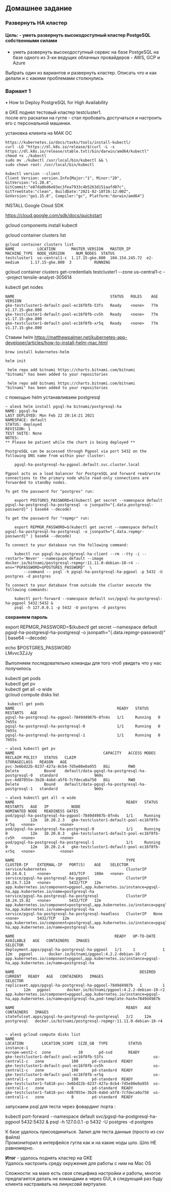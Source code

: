 ## Домашнее задание ## 
### Развернуть HA кластер ###
#### Цель: - уметь развернуть высокодоступный кластер PostgeSQL собственными силами  ####

- уметь развернуть высокодоступный сервис на базе PostgeSQL на базе одного из 3-ки ведущих облачных провайдеров - AWS, GCP и Azure  

Выбрать один из вариантов и развернуть кластер. Описать что и как делали и с какими проблемами столкнулись  

### Вариант 1 ### 
• How to Deploy PostgreSQL for High Availability  

 в GKE поднял тестовый кластер testcluster1.   
 после его раскатки на гугле - стал пробовать достучаться и настроить его с персональной машинки.  
 
 
установка клиента на МАК ОС   

```
https://kubernetes.io/docs/tasks/tools/install-kubectl/
curl -LO "https://dl.k8s.io/release/$(curl -L -s https://dl.k8s.io/release/stable.txt)/bin/darwin/amd64/kubectl"
chmod +x ./kubectl
sudo mv ./kubectl /usr/local/bin/kubectl && \
sudo chown root: /usr/local/bin/kubectl

kubectl version --client
Client Version: version.Info{Major:"1", Minor:"20", GitVersion:"v1.20.4", GitCommit:"e87da0bd6e03ec3fea7933c4b5263d151aafd07c", GitTreeState:"clean", BuildDate:"2021-02-18T16:12:00Z", GoVersion:"go1.15.8", Compiler:"gc", Platform:"darwin/amd64"}

```
INSTALL Google Cloud SDK

https://cloud.google.com/sdk/docs/quickstart

gcloud components install kubectl

gcloud container clusters list  

```
gcloud container clusters list 
NAME          LOCATION       MASTER_VERSION   MASTER_IP       MACHINE_TYPE  NODE_VERSION     NUM_NODES  STATUS
testcluster1  us-central1-c  1.17.15-gke.800  104.154.245.72  e2-medium     1.17.15-gke.800  3          RUNNING
```

gcloud container clusters get-credentials testcluster1 --zone us-central1-c --project tensile-analyst-305614

 kubectl get nodes  
 
 ```
NAME                                          STATUS   ROLES    AGE   VERSION
gke-testcluster1-default-pool-ec16f8fb-53fs   Ready    <none>   77m   v1.17.15-gke.800
gke-testcluster1-default-pool-ec16f8fb-cv5h   Ready    <none>   77m   v1.17.15-gke.800
gke-testcluster1-default-pool-ec16f8fb-xr5q   Ready    <none>   77m   v1.17.15-gke.800
```


Ставим helm 
https://matthewpalmer.net/kubernetes-app-developer/articles/how-to-install-helm-mac.html  

```
brew install kubernetes-helm  

helm init  

 helm repo add bitnami https://charts.bitnami.com/bitnami  
"bitnami" has been added to your repositories  

 helm repo add bitnami https://charts.bitnami.com/bitnami  
"bitnami" has been added to your repositories
```
c помощью helm устанавливаем postgresql    

```
~ alex$ helm install pgsql-ha bitnami/postgresql-ha
NAME: pgsql-ha
LAST DEPLOYED: Mon Feb 22 20:14:21 2021
NAMESPACE: default
STATUS: deployed
REVISION: 1
TEST SUITE: None
NOTES:
** Please be patient while the chart is being deployed **

PostgreSQL can be accessed through Pgpool via port 5432 on the following DNS name from within your cluster:

    pgsql-ha-postgresql-ha-pgpool.default.svc.cluster.local

Pgpool acts as a load balancer for PostgreSQL and forward read/write connections to the primary node while read-only connections are forwarded to standby nodes.

To get the password for "postgres" run:

    export POSTGRES_PASSWORD=$(kubectl get secret --namespace default pgsql-ha-postgresql-ha-postgresql -o jsonpath="{.data.postgresql-password}" | base64 --decode)

To get the password for "repmgr" run:

    export REPMGR_PASSWORD=$(kubectl get secret --namespace default pgsql-ha-postgresql-ha-postgresql -o jsonpath="{.data.repmgr-password}" | base64 --decode)

To connect to your database run the following command:

    kubectl run pgsql-ha-postgresql-ha-client --rm --tty -i --restart='Never' --namespace default --image docker.io/bitnami/postgresql-repmgr:11.11.0-debian-10-r4 --env="PGPASSWORD=$POSTGRES_PASSWORD"  \
        --command -- psql -h pgsql-ha-postgresql-ha-pgpool -p 5432 -U postgres -d postgres

To connect to your database from outside the cluster execute the following commands:

    kubectl port-forward --namespace default svc/pgsql-ha-postgresql-ha-pgpool 5432:5432 &
    psql -h 127.0.0.1 -p 5432 -U postgres -d postgres
```

**сохраняем пароль**   

export REPMGR_PASSWORD=$(kubectl get secret --namespace default pgsql-ha-postgresql-ha-postgresql -o jsonpath="{.data.repmgr-password}" | base64 --decode)

echo $POSTGRES_PASSWORD  
LMvvc3ZJJy  

Выполняем последовательно команды для того чтоб увидеть что у нас получилось   

kubectl get pods  
kubectl get pv  
kubectl get all -o wide  
gcloud compute disks list  


```
 kubectl get pods
NAME                                             READY   STATUS    RESTARTS   AGE
pgsql-ha-postgresql-ha-pgpool-7849d4987b-8fn4s   1/1     Running   0          7m55s
pgsql-ha-postgresql-ha-postgresql-0              1/1     Running   0          7m55s
pgsql-ha-postgresql-ha-postgresql-1              1/1     Running   0          7m55s

~ alex$ kubectl get pv
NAME                                       CAPACITY   ACCESS MODES   RECLAIM POLICY   STATUS   CLAIM                                              STORAGECLASS   REASON   AGE
pvc-3e6bd22b-8237-427a-8cb4-7d5e80e0a955   8Gi        RWO            Delete           Bound    default/data-pgsql-ha-postgresql-ha-postgresql-0   standard                9m9s
pvc-4d87055e-3b28-4abd-a5f8-7cfdeca0a750   8Gi        RWO            Delete           Bound    default/data-pgsql-ha-postgresql-ha-postgresql-1   standard                9m9s

~ alex$ kubectl get all -o wide
NAME                                                 READY   STATUS    RESTARTS   AGE   IP          NODE                                          NOMINATED NODE   READINESS GATES
pod/pgsql-ha-postgresql-ha-pgpool-7849d4987b-8fn4s   1/1     Running   0          12m   10.20.2.3   gke-testcluster1-default-pool-ec16f8fb-xr5q   <none>           <none>
pod/pgsql-ha-postgresql-ha-postgresql-0              1/1     Running   0          12m   10.20.0.3   gke-testcluster1-default-pool-ec16f8fb-cv5h   <none>           <none>
pod/pgsql-ha-postgresql-ha-postgresql-1              1/1     Running   0          12m   10.20.2.4   gke-testcluster1-default-pool-ec16f8fb-xr5q   <none>           <none>

NAME                                                 TYPE        CLUSTER-IP    EXTERNAL-IP   PORT(S)    AGE    SELECTOR
service/kubernetes                                   ClusterIP   10.24.0.1     <none>        443/TCP    108m   <none>
service/pgsql-ha-postgresql-ha-pgpool                ClusterIP   10.24.7.124   <none>        5432/TCP   12m    app.kubernetes.io/component=pgpool,app.kubernetes.io/instance=pgsql-ha,app.kubernetes.io/name=postgresql-ha
service/pgsql-ha-postgresql-ha-postgresql            ClusterIP   10.24.15.82   <none>        5432/TCP   12m    app.kubernetes.io/component=postgresql,app.kubernetes.io/instance=pgsql-ha,app.kubernetes.io/name=postgresql-ha
service/pgsql-ha-postgresql-ha-postgresql-headless   ClusterIP   None          <none>        5432/TCP   12m    app.kubernetes.io/component=postgresql,app.kubernetes.io/instance=pgsql-ha,app.kubernetes.io/name=postgresql-ha

NAME                                            READY   UP-TO-DATE   AVAILABLE   AGE   CONTAINERS   IMAGES                                        SELECTOR
deployment.apps/pgsql-ha-postgresql-ha-pgpool   1/1     1            1           12m   pgpool       docker.io/bitnami/pgpool:4.2.2-debian-10-r2   app.kubernetes.io/component=pgpool,app.kubernetes.io/instance=pgsql-ha,app.kubernetes.io/name=postgresql-ha

NAME                                                       DESIRED   CURRENT   READY   AGE   CONTAINERS   IMAGES                                        SELECTOR
replicaset.apps/pgsql-ha-postgresql-ha-pgpool-7849d4987b   1         1         1       12m   pgpool       docker.io/bitnami/pgpool:4.2.2-debian-10-r2   app.kubernetes.io/component=pgpool,app.kubernetes.io/instance=pgsql-ha,app.kubernetes.io/name=postgresql-ha,pod-template-hash=7849d4987b

NAME                                                 READY   AGE   CONTAINERS   IMAGES
statefulset.apps/pgsql-ha-postgresql-ha-postgresql   2/2     12m   postgresql   docker.io/bitnami/postgresql-repmgr:11.11.0-debian-10-r4


~ alex$ gcloud compute disks list
NAME                                                             LOCATION        LOCATION_SCOPE  SIZE_GB  TYPE         STATUS
instance-1                                                       europe-west2-c  zone            10       pd-ssd       READY
gke-testcluster1-default-pool-ec16f8fb-53fs                      us-central1-c   zone            100      pd-standard  READY
gke-testcluster1-default-pool-ec16f8fb-cv5h                      us-central1-c   zone            100      pd-standard  READY
gke-testcluster1-default-pool-ec16f8fb-xr5q                      us-central1-c   zone            100      pd-standard  READY
gke-testcluster1-fa818-pvc-3e6bd22b-8237-427a-8cb4-7d5e80e0a955  us-central1-c   zone            8        pd-standard  READY
gke-testcluster1-fa818-pvc-4d87055e-3b28-4abd-a5f8-7cfdeca0a750  us-central1-c   zone            8        pd-standard  READY

```
запускаем psql для теста через фовардинг порта :   

kubectl port-forward --namespace default svc/pgsql-ha-postgresql-ha-pgpool 5432:5432 & psql -h 127.0.0.1 -p 5432 -U postgres -d postgres


К базе удалось присоединиться. Залил для теста данные  (просто из csv файла)  
Промониторил в интерфейсе гугла как и на какие ноды шло. Шло НЕ равномерно.   

**Итог** - удалось поднять кластер на GKE  
Удалось настроить среду окружения для работы с ним на Mac OS    

Сложности: на маке есть своя специфика настройки и работы, многое предлагается делать не командами а через GUI,  в следующий раз буду клиента настраивать на линуксовй виртуалке. 




 